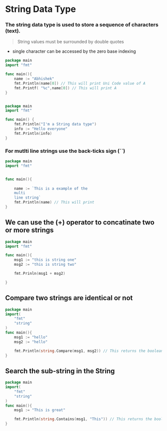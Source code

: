 # String Data Type

### The string data type is used to store a sequence of characters (text).

 > String values must be surrounded by double quotes

- single character can be accessed by the zero base indexing 
```go
package main
import "fmt"

func main(){
    name := "Abhishek"
    fmt.Println(name[0]) // This will print Uni Code value of A
    fmt.Printf( "%c",name[0]) // This will print A
}
```

```go

package main
import "fmt"

func main() {
    fmt.Println("I'm a String data type")
    info := "Hello everyone"
    fmt.Println(info)
}
```

### For mutlti line strings use the back-ticks sign (``)

```go
package main
import "fmt"


func main(){
        
    name := `This is a example of the 
    multi 
    line string`
    fmt.Println(name) // This will print 
}

```

## We can use the (+) operator to concatinate two or more strings
```go
package main
import "fmt"

func main(){
    msg1 := "this is string one"
    msg2 := "this is string two"

    fmt.Prinln(msg1 + msg2)

}
```

## Compare two strings are identical or not

```go
package main
import(
    "fmt"
    "string"
)
func main(){
    msg1 := "hello"
    msg2 := "hello"

    fmt.Println(string.Compare(msg1, msg2)) // This returns the boolean value
}
```
## Search the sub-string in the String

```go
package main
import(
    "fmt"
    "string"
)
func main(){
    msg1 := "This is great"

    fmt.Println(string.Contains(msg1, "This")) // This returns the boolean value
}
```
